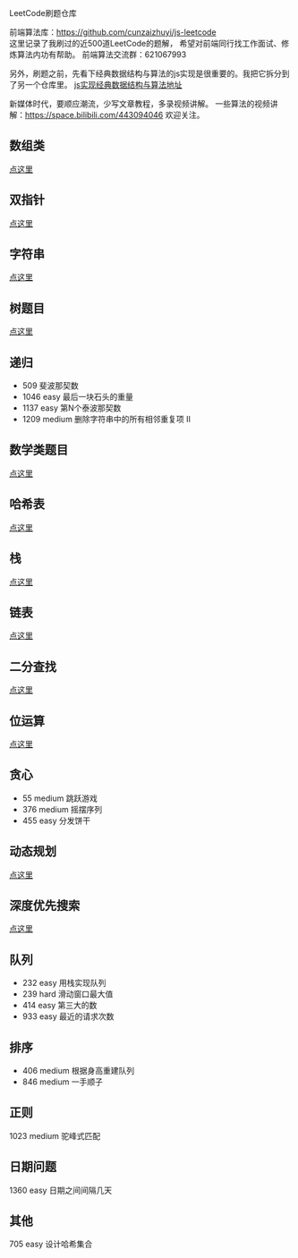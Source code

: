 LeetCode刷题仓库

前端算法库：https://github.com/cunzaizhuyi/js-leetcode  
这里记录了我刷过的近500道LeetCode的题解，
希望对前端同行找工作面试、修炼算法内功有帮助。
前端算法交流群：621067993



另外，刷题之前，先看下经典数据结构与算法的js实现是很重要的。我把它拆分到了另一个仓库里。
[js实现经典数据结构与算法地址](https://github.com/cunzaizhuyi/ds-algorithm)


新媒体时代，要顺应潮流，少写文章教程，多录视频讲解。
一些算法的视频讲解：https://space.bilibili.com/443094046
欢迎关注。


## 数组类

[点这里](数组题目.md)

## 双指针  

[点这里](双指针.md)


## 字符串

[点这里](字符串题目.md)

## 树题目
[点这里](树题目.md)


## 递归
* 509 斐波那契数
* 1046 easy 最后一块石头的重量
* 1137 easy 第N个泰波那契数
* 1209 medium 删除字符串中的所有相邻重复项 II

## 数学类题目

[点这里](数学类题目.md)

## 哈希表

[点这里](哈希表题目.md)

## 栈

[点这里](栈题目.md)

## 链表

[点这里](链表题目.md)

## 二分查找


[点这里](二分查找.md)

## 位运算

[点这里](位运算.md)

## 贪心
* 55 medium 跳跃游戏
* 376 medium 摇摆序列
* 455 easy 分发饼干

## 动态规划

[点这里](动态规划.md)

## 深度优先搜索

[点这里](DFS.md)

## 队列
* 232 easy 用栈实现队列
* 239 hard 滑动窗口最大值
* 414 easy 第三大的数
* 933 easy 最近的请求次数

## 排序
* 406 medium 根据身高重建队列
* 846 medium 一手顺子

## 正则
1023 medium 驼峰式匹配

## 日期问题
1360 easy 日期之间间隔几天

## 其他
705 easy 设计哈希集合

